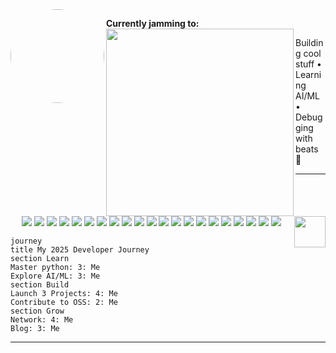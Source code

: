 <img align="left" src="https://github.com/noah.png" width="150" height="150" style="border-radius:50%; margin-bottom:10rem;" />

**Currently jamming to:** <br>
<img align="left" src="https://spotify-github-profile.kittinanx.com/api/view.svg?uid=31tka24otavsjktemcnrus7dpkne&redirect=true][https://spotify-github-profile.kittinanx.com/api/view.svg?uid=31tka24otavsjktemcnrus7dpkne&cover_image=true&theme=novatorem&show_offline=false&background_color=121212&interchange=true&bar_color=53b14f&bar_color_cover=true" width="300">

<img align="right" height="50" src="https://media1.giphy.com/media/v1.Y2lkPTc5MGI3NjExODgzZ2w4bGJnZG9zbWcycWY1emR6cWN2dDRxNGI2cGE3d2FyejcyZyZlcD12MV9pbnRlcm5hbF9naWZfYnlfaWQmY3Q9Zw/3oEjHECc1GftirnHZm/giphy.gif"  />
Building cool stuff • Learning AI/ML • Debugging with beats 🎵

---


<div>
  <br></br>
</div>

<p align="center">
<img src="https://img.shields.io/badge/HTML5-000?style=flat&logo=html5&logoColor=white" />
<img src="https://img.shields.io/badge/CSS3-000?style=flat&logo=css3&logoColor=white" />
<img src="https://img.shields.io/badge/JavaScript-000?style=flat&logo=javascript&logoColor=white" />
<img src="https://img.shields.io/badge/TypeScript-000?style=flat&logo=typescript&logoColor=white" />
<img src="https://img.shields.io/badge/React-000?style=flat&logo=react&logoColor=white" />
<img src="https://img.shields.io/badge/Next.js-000?style=flat&logo=nextdotjs&logoColor=white" />
<img src="https://img.shields.io/badge/TailwindCSS-000?style=flat&logo=tailwindcss&logoColor=white" />
<img src="https://img.shields.io/badge/MaterialUI-000?style=flat&logo=mui&logoColor=white" />
<img src="https://img.shields.io/badge/Blazor-000?style=flat&logo=blazor&logoColor=white" />
<img src="https://img.shields.io/badge/.NET-000?style=flat&logo=dotnet&logoColor=white" />
<img src="https://img.shields.io/badge/Syncfusion-000?style=flat&logo=syncfusion&logoColor=white" />
<img src="https://img.shields.io/badge/Python-000?style=flat&logo=python&logoColor=white" />
<img src="https://img.shields.io/badge/C-000?style=flat&logo=c&logoColor=white" />
<img src="https://img.shields.io/badge/C++-000?style=flat&logo=c%2B%2B&logoColor=white" />
<img src="https://img.shields.io/badge/C%23-000?style=flat&logo=csharp&logoColor=white" />
<img src="https://img.shields.io/badge/Bash-000?style=flat&logo=gnubash&logoColor=white" />
<img src="https://img.shields.io/badge/Docker-000?style=flat&logo=docker&logoColor=white" />
<img src="https://img.shields.io/badge/Linux-000?style=flat&logo=linux&logoColor=white" />
<img src="https://img.shields.io/badge/SQL-000?style=flat&logo=postgresql&logoColor=white" />
<img src="https://img.shields.io/badge/Figma-000?style=flat&logo=figma&logoColor=white" />
<img src="https://img.shields.io/badge/GitHub-000?style=flat&logo=github&logoColor=white" />
</p>



```mermaid
journey
title My 2025 Developer Journey
section Learn
Master python: 3: Me
Explore AI/ML: 3: Me
section Build
Launch 3 Projects: 4: Me
Contribute to OSS: 2: Me
section Grow
Network: 4: Me
Blog: 3: Me
```
---
